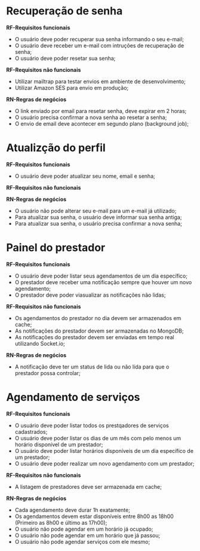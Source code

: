 # Recuperação de senha

**RF-Requisitos funcionais**

- O usuário deve poder recuperar sua senha informando o seu e-mail;
- O usuário deve receber um e-mail com intruções de recuperação de senha;
- O usuário deve poder resetar sua senha;

**RF-Requisitos não funcionais**

- Utilizar mailtrap para testar envios em ambiente de desenvolvimento;
- Utilizar Amazon SES para envio em produção;

**RN-Regras de negócios**

- O link enviado por email para resetar senha, deve expirar em 2 horas;
- O usuário precisa confirmar a nova senha ao resetar a senha;
- O envio de email deve acontecer em segundo plano (background job);

# Atualizção do perfil

**RF-Requisitos funcionais**

- O usuário deve poder atualizar seu nome, email e senha;

**RF-Requisitos não funcionais**

**RN-Regras de negócios**

- O usuário não pode alterar seu e-mail para um e-mail já utilizado;
- Para atualizar sua senha, o usuário deve informar sua senha antiga;
- Para atualizar sua senha, o usuário precisa confirmar a nova senha;

# Painel do prestador

**RF-Requisitos funcionais**

- O usuário deve poder listar seus agendamentos de um dia específico;
- O prestador deve receber uma notificação sempre que houver um novo agendamento;
- O prestador deve poder viasualizar as notificações não lidas;

**RF-Requisitos não funcionais**

- Os agendamentos do prestador no dia devem ser armazenados em cache;
- As notificações do prestador devem ser armazenadas no MongoDB;
- As notificações do prestador devem ser enviadas em tempo real utilizando Socket.io;

**RN-Regras de negócios**

- A notificação deve ter um status de lida ou não lida para que o prestador possa controlar;

# Agendamento de serviços

**RF-Requisitos funcionais**

- O usuário deve poder listar todos os prestqadores de serviços cadastrados;
- O usuário deve poder listar os dias de um mês com pelo menos um horário disponível de um prestador;
- O usuário deve poder listar horários disponíveis de um dia específico de um prestador;
- O usuário deve poder realizar um novo agendamento com um prestador;

**RF-Requisitos não funcionais**

- A listagem de prestadores deve ser armazenada em cache;

**RN-Regras de negócios**

- Cada agendamento deve durar 1h exatamente;
- Os agendamentos devem estar disponíveis entre 8h00 as 18h00 (Primeiro as 8h00 e último as 17h00);
- O usuário não pode agendar em um horário já ocupado;
- O usuário não pode agendar em um horário que já passou;
- O usuário não pode agendar serviços com ele mesmo;
